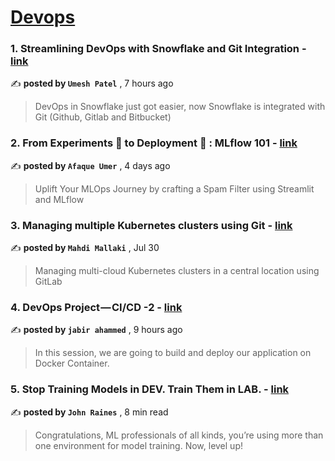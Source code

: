 
<h1><a href=https://medium.com/tag/devops/recommended target="_blank" rel="noopener noreferrer">Devops</a></h1>
<h3>1. Streamlining DevOps with Snowflake and Git Integration - <a href=https://medium.com/snowflake/streamlining-devops-with-snowflake-and-git-integration-fc0b76a40a76?source=tag_recommended_feed---------0-84----------devops----------d26d3242_62c0_4be8_88c1_b61be7bde567------- target="_blank" rel="noopener noreferrer">link</a></h3>

✍️ **posted by `Umesh Patel`** <date> , 7 hours ago</date>

<blockquote>DevOps in Snowflake just got easier, now Snowflake is integrated with Git (Github, Gitlab and Bitbucket)</blockquote>

<h3>2. From Experiments 🧪 to Deployment 🚀 : MLflow 101 - <a href=https://medium.com/towards-artificial-intelligence/from-experiments-to-deployment-mlflow-101-40638d0e7f26?source=tag_recommended_feed---------1-107----------devops----------d26d3242_62c0_4be8_88c1_b61be7bde567------- target="_blank" rel="noopener noreferrer">link</a></h3>

✍️ **posted by `Afaque Umer`** <date> , 4 days ago</date>

<blockquote>Uplift Your MLOps Journey by crafting a Spam Filter using Streamlit and MLflow</blockquote>

<h3>3. Managing multiple Kubernetes clusters using Git - <a href=https://medium.com/itnext/managing-multiple-kubernetes-clusters-using-git-cd068bbd85ac?source=tag_recommended_feed---------2-85----------devops----------d26d3242_62c0_4be8_88c1_b61be7bde567------- target="_blank" rel="noopener noreferrer">link</a></h3>

✍️ **posted by `Mahdi Mallaki`** <date> , Jul 30</date>

<blockquote>Managing multi-cloud Kubernetes clusters in a central location using GitLab</blockquote>

<h3>4. DevOps Project — CI/CD -2 - <a href=https://medium.com/@ahammed.jabirp/devops-project-ci-cd-2-5726966c20d2?source=tag_recommended_feed---------3-84----------devops----------d26d3242_62c0_4be8_88c1_b61be7bde567------- target="_blank" rel="noopener noreferrer">link</a></h3>

✍️ **posted by `jabir ahammed`** <date> , 9 hours ago</date>

<blockquote>In this session, we are going to build and deploy our application on Docker Container.</blockquote>

<h3>5. Stop Training Models in DEV. Train Them in LAB. - <a href=https://medium.com/@johndanielraines/stop-training-models-in-dev-train-them-in-lab-ad266c6ff3a6?source=tag_recommended_feed---------4-107----------devops----------d26d3242_62c0_4be8_88c1_b61be7bde567------- target="_blank" rel="noopener noreferrer">link</a></h3>

✍️ **posted by `John Raines`** <date> , 8 min read</date>

<blockquote>Congratulations, ML professionals of all kinds, you’re using more than one environment for model training. Now, level up!</blockquote>

